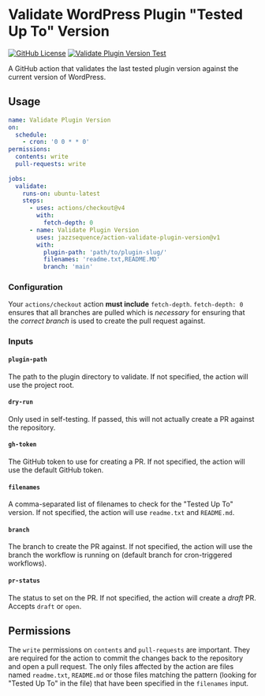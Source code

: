 # Validate WordPress Plugin "Tested Up To" Version
[![GitHub License](https://img.shields.io/github/license/jazzsequence/action-validate-plugin-version)](https://github.com/jazzsequence/action-validate-plugin-version/blob/main/LICENSE)
[![Validate Plugin Version Test](https://github.com/jazzsequence/action-validate-plugin-version/actions/workflows/test.yml/badge.svg)](https://github.com/jazzsequence/action-validate-plugin-version/actions/workflows/test.yml)

A GitHub action that validates the last tested plugin version against the current version of WordPress.

## Usage

```yaml
name: Validate Plugin Version
on:
  schedule:
    - cron: '0 0 * * 0'
permissions:
  contents: write
  pull-requests: write
  
jobs:
  validate:
    runs-on: ubuntu-latest
    steps:
      - uses: actions/checkout@v4
        with:
          fetch-depth: 0
      - name: Validate Plugin Version
        uses: jazzsequence/action-validate-plugin-version@v1
        with:
          plugin-path: 'path/to/plugin-slug/'
          filenames: 'readme.txt,README.MD'
          branch: 'main'
```

### Configuration

Your `actions/checkout` action **must include** `fetch-depth`. `fetch-depth: 0` ensures that all branches are pulled which is _necessary_ for ensuring that the _correct branch_ is used to create the pull request against.

### Inputs

#### `plugin-path`
The path to the plugin directory to validate. If not specified, the action will use the project root.

#### `dry-run`
Only used in self-testing. If passed, this will not actually create a PR against the repository.

#### `gh-token`
The GitHub token to use for creating a PR. If not specified, the action will use the default GitHub token.

#### `filenames`
A comma-separated list of filenames to check for the "Tested Up To" version. If not specified, the action will use `readme.txt` and `README.md`.

#### `branch`
The branch to create the PR against. If not specified, the action will use the branch the workflow is running on (default branch for cron-triggered workflows).

#### `pr-status`
The status to set on the PR. If not specified, the action will create a _draft_ PR. Accepts `draft` or `open`.

## Permissions

The `write` permissions on `contents` and `pull-requests` are important. They are required for the action to commit the changes back to the repository and open a pull request. The only files affected by the action are files named `readme.txt`, `README.md` or those files matching the pattern (looking for "Tested Up To" in the file) that have been specified in the `filenames` input. 
